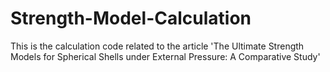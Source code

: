 # Strength-Model-Calculation
This is the calculation code related to the article 'The Ultimate Strength Models for Spherical Shells under External Pressure: A Comparative Study'

